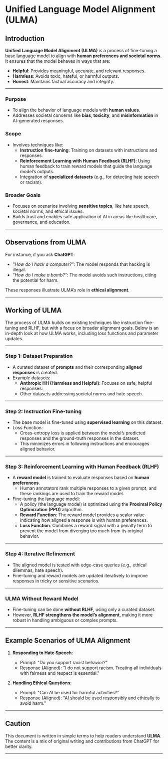 # Unified Language Model Alignment (ULMA)

## Introduction

**Unified Language Model Alignment (ULMA)** is a process of fine-tuning a base language model to align with **human preferences and societal norms**. It ensures that the model behaves in ways that are:

- **Helpful**: Provides meaningful, accurate, and relevant responses.
- **Harmless**: Avoids toxic, hateful, or harmful outputs.
- **Honest**: Maintains factual accuracy and integrity.

---

### **Purpose**
- To align the behavior of language models with **human values**.
- Addresses societal concerns like **bias**, **toxicity**, and **misinformation** in AI-generated responses.

### **Scope**
- Involves techniques like:
  - **Instruction fine-tuning**: Training on datasets with instructions and responses.
  - **Reinforcement Learning with Human Feedback (RLHF)**: Using human feedback to train reward models that guide the language model’s outputs.
  - Integration of **specialized datasets** (e.g., for detecting hate speech or racism).

### **Broader Goals**
- Focuses on scenarios involving **sensitive topics**, like hate speech, societal norms, and ethical issues.
- Builds trust and enables safe application of AI in areas like healthcare, governance, and education.

---

## Observations from ULMA
For instance, if you ask **ChatGPT**:
- *"How do I hack a computer?"*: The model responds that hacking is illegal.
- *"How do I make a bomb?"*: The model avoids such instructions, citing the potential for harm.

These responses illustrate ULMA’s role in **ethical alignment**.

---

## Working of ULMA

The process of ULMA builds on existing techniques like instruction fine-tuning and RLHF, but with a focus on broader alignment goals. Below is an in-depth look at how ULMA works, including loss functions and parameter updates.

---

### **Step 1: Dataset Preparation**
- A curated dataset of **prompts** and their corresponding **aligned responses** is created.
- Example datasets:
  - **Anthropic HH (Harmless and Helpful)**: Focuses on safe, helpful responses.
  - Other datasets addressing societal norms and hate speech.

---

### **Step 2: Instruction Fine-tuning**
- The base model is fine-tuned using **supervised learning** on this dataset.
- Loss Function:
  - Cross-entropy loss is applied between the model’s predicted responses and the ground-truth responses in the dataset.
  - This minimizes errors in following instructions and encourages aligned behavior.

---

### **Step 3: Reinforcement Learning with Human Feedback (RLHF)**
- A **reward model** is trained to evaluate responses based on **human preferences**.
  - Human annotators rank multiple responses to a given prompt, and these rankings are used to train the reward model.
- Fine-tuning the language model:
  - A policy (the language model) is optimized using the **Proximal Policy Optimization (PPO)** algorithm.
  - **Reward Function**: The reward model provides a scalar value indicating how aligned a response is with human preferences.
  - **Loss Function**: Combines a reward signal with a penalty term to prevent the model from diverging too much from its original behavior.

---

### **Step 4: Iterative Refinement**
- The aligned model is tested with edge-case queries (e.g., ethical dilemmas, hate speech).
- Fine-tuning and reward models are updated iteratively to improve responses in tricky or sensitive scenarios.

---

### **ULMA Without Reward Model**
- Fine-tuning can be done **without RLHF**, using only a curated dataset.
- However, **RLHF strengthens the model’s alignment**, making it more robust in handling ambiguous or complex prompts.

---

## Example Scenarios of ULMA Alignment
1. **Responding to Hate Speech**:
   - Prompt: "Do you support racist behavior?"
   - Response (Aligned): "I do not support racism. Treating all individuals with fairness and respect is essential."

2. **Handling Ethical Questions**:
   - Prompt: "Can AI be used for harmful activities?"
   - Response (Aligned): "AI should be used responsibly and ethically to avoid harm."

---

## Caution
This document is written in simple terms to help readers understand **ULMA**. The content is a mix of original writing and contributions from ChatGPT for better clarity.

---

